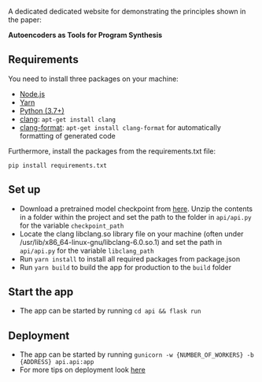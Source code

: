 A dedicated dedicated website for demonstrating the principles shown in the paper:

**Autoencoders as Tools for Program Synthesis**

## Requirements
You need to install three packages on your machine:

- [Node.js](https://nodejs.org/)
- [Yarn](https://yarnpkg.com/)
- [Python (3.7+)](https://python.org/)
- [clang](https://github.com/llvm/llvm-project/releases/tag/llvmorg-12.0.1): `apt-get install clang`
- [clang-format](https://clang.llvm.org/docs/ClangFormat.html): `apt-get install clang-format` for automatically formatting of generated code

Furthermore, install the packages from the requirements.txt file:

`pip install requirements.txt`

## Set up
- Download a pretrained model checkpoint from [here](https://surfdrive.surf.nl/files/index.php/s/67fYIcTBpRXCoHV/download). Unzip the contents in a folder within the project and set the path to the folder in `api/api.py` for the variable `checkpoint_path`
- Locate the clang libclang.so library file on your machine (often under /usr/lib/x86_64-linux-gnu/libclang-6.0.so.1) and set the path in `api/api.py` for the variable `libclang_path`
- Run `yarn install` to install all required packages from package.json
- Run `yarn build` to build the app for production to the `build` folder

## Start the app
- The app can be started by running `cd api && flask run`


## Deployment
- The app can be started by running `gunicorn -w {NUMBER_OF_WORKERS} -b {ADDRESS} api.api:app`
- For more tips on deployment look [here](https://www.javacodemonk.com/part-2-deploy-flask-api-in-production-using-wsgi-gunicorn-with-nginx-reverse-proxy-4cbeffdb)


